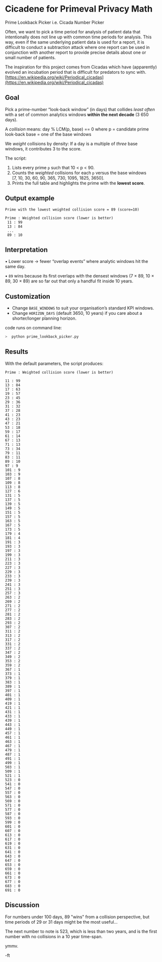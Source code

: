 Cicadene for Primeval Privacy Math
=============================
Prime Lookback Picker i.e. Cicada Number Picker

Often, we want to pick a time period for analysis of patient data that intentionally does not line up with common time periods for analysis. 
This way, even if the same underlying patient data is used for a report, it is difficult to conduct a subtraction attack where one report can be used in 
conjunction with another report to provide precise details about one or small number of patients. 

The inspiration for this project comes from Cicadas which have (apparently) evolved an incubation period that is difficult for predators to sync with.
[https://en.wikipedia.org/wiki/Periodical_cicadas](https://en.wikipedia.org/wiki/Periodical_cicadas)


Goal
----
Pick a prime-number “look-back window” (in days) that collides *least often*
with a set of common analytics windows **within the next decade** (3 650 days).

A *collision* means:               day  %  LCM(p, base) == 0
where  p     = candidate prime look-back
       base  = one of the base windows

We *weight* collisions by density:
If a day is a multiple of *three* base windows, it contributes 3 to the score.

The script:

1.  Lists every prime `p` such that 10 < p < 90.
2.  Counts the *weighted* collisions for each `p` versus the base windows  
    [7, 10, 30, 60, 90, 365, 730, 1095, 1825, 3650].
3.  Prints the full table and highlights the prime with the **lowest score**.

Output example
--------------
    Prime with the lowest weighted collision score = 89 (score=10)

    Prime : Weighted collision score (lower is better)
     11 : 99
     13 : 84
     ...
     89 : 10

Interpretation
--------------
• Lower score → fewer “overlap events” where analytic windows
  hit the same day.

• `89` wins because its first overlaps with the densest windows
  (7 × 89, 10 × 89, 30 × 89) are so far out that only a handful
  fit inside 10 years.

Customization
-------------
* Change `BASE_WINDOWS` to suit your organisation’s standard KPI windows.
* Change `HORIZON_DAYS` (default 3650, 10 years) if you care about a shorter/longer
  planning horizon.


code runs on command line: 
```bash
>  python prime_lookback_picker.py
```

Results
--------------------
With the default parameters, the script produces: 

```
Prime : Weighted collision score (lower is better)

11 : 99
13 : 84
17 : 63
19 : 57
23 : 45
29 : 36
31 : 32
37 : 28
41 : 23
43 : 23
47 : 21
53 : 18
59 : 17
61 : 14
67 : 13
71 : 13
73 : 34
79 : 11
83 : 11
89 : 10
97 : 9
101 : 9
103 : 9
107 : 8
109 : 8
113 : 8
127 : 6
131 : 5
137 : 5
139 : 5
149 : 5
151 : 5
157 : 5
163 : 5
167 : 5
173 : 5
179 : 4
181 : 4
191 : 3
193 : 3
197 : 3
199 : 3
211 : 3
223 : 3
227 : 3
229 : 3
233 : 3
239 : 3
241 : 3
251 : 3
257 : 3
263 : 2
269 : 2
271 : 2
277 : 2
281 : 2
283 : 2
293 : 2
307 : 2
311 : 2
313 : 2
317 : 2
331 : 2
337 : 2
347 : 2
349 : 2
353 : 2
359 : 2
367 : 1
373 : 1
379 : 1
383 : 1
389 : 1
397 : 1
401 : 1
409 : 1
419 : 1
421 : 1
431 : 1
433 : 1
439 : 1
443 : 1
449 : 1
457 : 1
461 : 1
463 : 1
467 : 1
479 : 1
487 : 1
491 : 1
499 : 1
503 : 1
509 : 1
521 : 1
523 : 0
541 : 0
547 : 0
557 : 0
563 : 0
569 : 0
571 : 0
577 : 0
587 : 0
593 : 0
599 : 0
601 : 0
607 : 0
613 : 0
617 : 0
619 : 0
631 : 0
641 : 0
643 : 0
647 : 0
653 : 0
659 : 0
661 : 0
673 : 0
677 : 0
683 : 0
691 : 0

```

Discussion
----------------
For numbers under 100 days, 89 "wins" from a collision perspective, but time periods of 29 or 31 days might be the most useful... 

The next number to note is 523, which is less than two years, and is the first number with no collisions in a 10 year time-span. 

ymmv.

-ft

